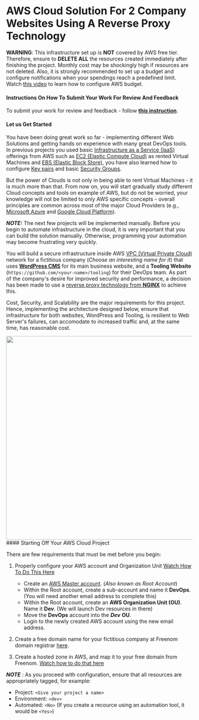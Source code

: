 AWS Cloud Solution For 2 Company Websites Using A Reverse Proxy Technology 
============================================

**WARNING**: This infrastructure set up is **NOT** covered by AWS free tier. Therefore, ensure to **DELETE  ALL** the resources created immediately after finishing the project. Monthly cost may be shockingly high if resources are not deleted. Also, it is strongly recommended to set up a budget and configure notifications when your spendings reach a predefined limit. Watch [this video](https://www.youtube.com/watch?v=fvz0cphjHjg) to learn how to configure AWS budget.

#### Instructions On How To Submit Your Work For Review And Feedback

To submit your work for review and feedback - follow [**this instruction**](https://starter-pbl.darey.io/en/latest/submission.html).

#### Let us Get Started

You have been doing great work so far - implementing different Web Solutions and getting hands on experience with many great DevOps tools. In previous projects you used basic [Infrastructure as a Service (IaaS)](https://en.wikipedia.org/wiki/Infrastructure_as_a_service) offerings from AWS such as [EC2 (Elastic Compute Cloud)](https://en.wikipedia.org/wiki/Amazon_Elastic_Compute_Cloud) as rented Virtual Machines and [EBS (Elastic Block Store)](https://en.wikipedia.org/wiki/Amazon_Elastic_Block_Store), you have also learned how to configure [Key pairs](https://docs.aws.amazon.com/AWSEC2/latest/UserGuide/ec2-key-pairs.html) and basic [Security Groups](https://docs.aws.amazon.com/AWSEC2/latest/UserGuide/ec2-security-groups.html).

But the power of Clouds is not only in being able to rent Virtual Machines - it is much more than that. From now on, you will start gradually study different Cloud concepts and tools on example of AWS, but do not be worried, your knowledge will not be limited to only AWS specific concepts - overall principles are common across most of the major Cloud Providers (e.g., [Microsoft Azure](https://azure.microsoft.com/en-us/) and [Google Cloud Platform](https://cloud.google.com)).

***NOTE:*** The next few projects will be implemented manually. Before you begin to automate infrastructure in the cloud, it is very important that you can build the solution manually. Otherwise, programming your automation may become frustrating very quickly.

You will build a secure infrastructure inside AWS [VPC (Virtual Private Cloud)](https://en.wikipedia.org/wiki/Amazon_Virtual_Private_Cloud) network for a fictitious company (*Choose an interesting name for it*) that uses [**WordPress CMS**](https://wordpress.com) for its main business website, and a **Tooling Website** (`https://github.com/<your-name>/tooling`) for their DevOps team. As part of the company's desire for improved security and performance, a decision has been made to use a [reverse proxy technology from **NGINX**](https://docs.nginx.com/nginx/admin-guide/web-server/reverse-proxy/) to achieve this. 

Cost, Security, and Scalability are the major requirements for this project. Hence, implementing the architecture designed below, ensure that infrastructure for both websites, WordPress and Tooling, is resilient to Web Server's failures, can accomodate to increased traffic and, at the same time, has reasonable cost.

<img src="https://darey-io-nonprod-pbl-projects.s3.eu-west-2.amazonaws.com/project15/tooling_project_15.png" width="936px" height="550px">
#### Starting Off Your AWS Cloud Project

There are few requirements that must be met before you begin:

1. Properly configure your AWS account and Organization Unit [Watch How To Do This Here](https://youtu.be/9PQYCc_20-Q)

    * Create an [AWS Master account](https://aws.amazon.com/free/). (*Also known as Root Account*)
    * Within the Root account, create a sub-account and name it **DevOps**. (You will need another email address to complete this) 
    * Within the Root account, create an **AWS Organization Unit (OU)**. Name it **Dev**. (We will launch Dev resources in there)
    * Move the **DevOps** account into the ***Dev*** **OU**.
    * Login to the newly created AWS account using the new email address.

2. Create a free domain name for your fictitious company at Freenom domain registrar [here](https://www.freenom.com).

3. Create a hosted zone in AWS, and map it to your free domain from Freenom. [Watch how to do that here](https://youtu.be/IjcHp94Hq8A) 

***NOTE*** : As you proceed with configuration, ensure that all resources are appropriately tagged, for example:

* Project: `<Give your project a name>`
* Environment: `<dev>`
* Automated: `<No>` (If you create a recource using an automation tool, it would be `<Yes>`)



